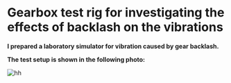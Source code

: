 # Gearbox test rig for investigating the effects of backlash on the vibrations
**I prepared a laboratory simulator for vibration caused by gear backlash.** 

**The test setup is shown in the following photo:**

![hh](https://github.com/hajnayeb/gearbox/assets/74108898/b6a51b93-f4ed-4a5d-a3c6-e873cdf7b205)
